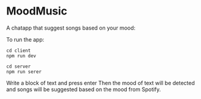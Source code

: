 # MoodMusic

A chatapp that suggest songs based on your mood:

To run the app:

```
cd client
npm run dev
```

```
cd server
npm run serer
```

Write a block of text and press enter
Then the mood of text will be detected and songs will be suggested based on the mood from Spotify.
